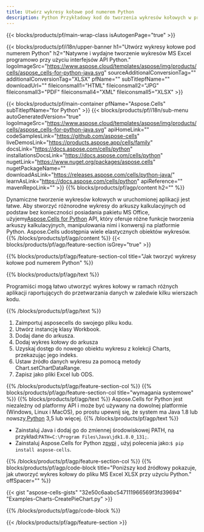 ```yaml
---
title: Utwórz wykresy kołowe pod numerem Python
description: Python Przykładowy kod do tworzenia wykresów kołowych w programie Excel przy użyciu biblioteki Python. Użyj tego kodu do utworzenia wykresu kołowego do MS Excel w aplikacji opartej na Python.
---
```

{{< blocks/products/pf/main-wrap-class isAutogenPage="true" >}}

{{< blocks/products/pf/i18n/upper-banner h1="Utwórz wykresy kołowe pod numerem Python" h2="Natywne i wydajne tworzenie wykresów MS Excel programowo przy użyciu interfejsów API Python." logoImageSrc="https://www.aspose.cloud/templates/aspose/img/products/cells/aspose_cells-for-python-java.svg" sourceAdditionalConversionTag="" additionalConversionTag="XLSX" pfName="" subTitlepfName="" downloadUrl="" fileiconsmall1="HTML" fileiconsmall2="JPG" fileiconsmall3="PDF" fileiconsmall4="XML" fileiconsmall5="XLSX" >}}

{{< blocks/products/pf/main-container pfName="Aspose.Cells" subTitlepfName="for Python" >}}
{{< blocks/products/pf/i18n/sub-menu autoGeneratedVersion="true" logoImageSrc="https://www.aspose.cloud/templates/aspose/img/products/cells/aspose_cells-for-python-java.svg" apiHomeLink="" codeSamplesLink="https://github.com/aspose-cells" liveDemosLink="https://products.aspose.app/cells/family" docsLink="https://docs.aspose.com/cells/python" installationsDocsLink="https://docs.aspose.com/cells/python" nugetLink="https://www.nuget.org/packages/aspose.cells" nugetPackageName="" downloadAsLink="https://releases.aspose.com/cells/python-java/" learnAsLink="https://docs.aspose.com/cells/python" apiReference="" mavenRepoLink="" >}}
{{% blocks/products/pf/agp/content h2="" %}}

 Dynamiczne tworzenie wykresów kołowych w uruchomionej aplikacji jest łatwe. Aby stworzyć różnorodne wykresy do arkuszy kalkulacyjnych od podstaw bez konieczności posiadania pakietu MS Office, użyjemy[Aspose.Cells for Python](https://pypi.org/project/aspose.cells) API, który oferuje różne funkcje tworzenia arkuszy kalkulacyjnych, manipulowania nimi i konwersji na platformie Python. Aspose.Cells udostępnia wiele elastycznych obiektów wykresów.
{{% /blocks/products/pf/agp/content %}}
{{< blocks/products/pf/agp/feature-section isGrey="true" >}}

{{% blocks/products/pf/agp/feature-section-col title="Jak tworzyć wykresy kołowe pod numerem Python" %}}

{{% blocks/products/pf/agp/text %}}

Programiści mogą łatwo utworzyć wykres kołowy w ramach różnych aplikacji raportujących do przetwarzania danych w zaledwie kilku wierszach kodu.

{{% /blocks/products/pf/agp/text %}}

1. Zaimportuj asposecells do swojego pliku kodu.
1. Utwórz instancję klasy Workbook.
1. Dodaj dane do arkusza.
1. Dodaj wykres kołowy do arkusza
1. Uzyskaj dostęp do nowego obiektu wykresu z kolekcji Charts, przekazując jego indeks.
1. Ustaw źródło danych wykresu za pomocą metody Chart.setChartDataRange.
1. Zapisz jako pliki Excel lub ODS.

{{% /blocks/products/pf/agp/feature-section-col %}}
{{% blocks/products/pf/agp/feature-section-col title="wymagania systemowe" %}}
{{% blocks/products/pf/agp/text %}}
 Aspose.Cells for Python jest niezależny od platformy API i może być używany na dowolnej platformie (Windows, Linux i MacOS), po prostu upewnij się, że system ma Java 1.8 lub nowszy,[Python](https://www.python.org/downloads/) 3,5 lub więcej.
{{% /blocks/products/pf/agp/text %}}
-  Zainstaluj Java i dodaj go do zmiennej środowiskowej PATH, na przykład:<code>PATH=C:\Program Files\Java\jdk1.8.0_131;</code>.
- Zainstaluj Aspose.Cells for Python z<a href="https://pypi.org/project/aspose-cells/">pypi</a> , użyj polecenia jako:<code>$ pip install aspose-cells</code>.

{{% /blocks/products/pf/agp/feature-section-col %}}
{{% blocks/products/pf/agp/code-block title="Poniższy kod źródłowy pokazuje, jak utworzyć wykres kołowy do pliku MS Excel XLSX przy użyciu Python." offSpacer="" %}}

{{< gist "aspose-cells-gists" "32e50c6aabc547111966569f3fd39694" "Examples-Charts-CreatePieChart.py" >}}

{{% /blocks/products/pf/agp/code-block %}}

{{< /blocks/products/pf/agp/feature-section >}}

<!-- aboutfile Starts -->
